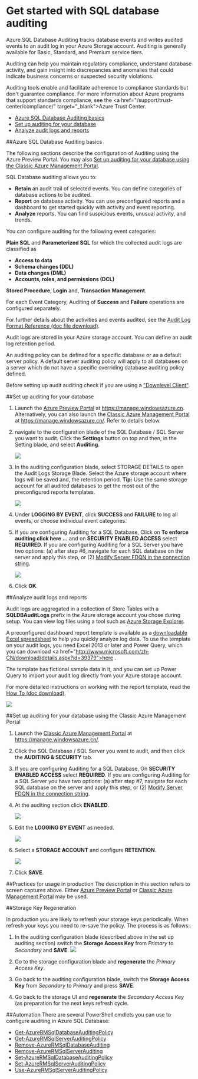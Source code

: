 <properties 
	pageTitle="Get started with SQL database auditing | Windows Azure" 
	description="Get started with SQL database auditing" 
	services="sql-database" 
	documentationCenter="" 
	authors="jeffgoll" 
	manager="jeffreyg" 
	editor=""/>

<tags
	ms.service="sql-database"
	ms.date="10/08/2015"
	wacn.date=""/>
 
# Get started with SQL database auditing 
<p> Azure SQL Database Auditing tracks database events and writes audited events to an audit log in your Azure Storage account. Auditing is generally available for Basic, Standard, and Premium service tiers.

Auditing can help you maintain regulatory compliance, understand  database activity, and gain insight into discrepancies and anomalies that could indicate business concerns or suspected security violations. 

Auditing tools enable and facilitate adherence to compliance standards but don't guarantee compliance. For more information about Azure programs that support standards compliance, see the <a <!-- deleted by customization href="http://azure.microsoft.com/support/trust-center/compliance/" --><!-- keep by customization: begin --> href="/support/trust-center/compliance/" <!-- keep by customization: end --> target="_blank">Azure Trust Center</a>.

+ [Azure SQL Database Auditing basics] 
+ [Set up auditing for your database]
+ [Analyze audit logs and reports]

##<a id="subheading-1"></a>Azure SQL Database Auditing basics

The following sections describe the configuration of Auditing using the Azure Preview Portal. You may also [Set up auditing for your database using the Classic Azure Management Portal].

SQL Database auditing allows you to:

- **Retain** an audit trail of selected events. You can define categories of database actions  to be audited.
- **Report** on database activity. You can use preconfigured reports and a dashboard to get started quickly with activity and event reporting.
- **Analyze** reports. You can find suspicious events, unusual activity, and trends.

You can configure auditing for the following event categories:

**Plain SQL** and **Parameterized SQL** for which the collected audit logs are classified as  

- **Access to data**
- **Schema changes (DDL)**
- **Data changes (DML)**
- **Accounts, roles, and permissions (DCL)**

**Stored Procedure**, **Login** and, **Transaction Management**.

For each Event Category, Auditing of **Success** and **Failure** operations are configured separately.

For further details about the activities and events audited, see the <a href="http://download.microsoft.com/download/D/8/D/D8D90BA1-977F-466B-A839-7823FF37FD02/03-Azure%20SQL%20DB%20Audit%20Logs%20Format%20Specification.docx" target="_blank">Audit Log Format Reference (doc file download)</a>. 

Audit logs are stored in your Azure storage account. You can define an audit log retention period.

An auditing policy can be defined for a specific database or as a default server policy. A default server auditing policy will apply to all databases on a server which do not have a specific overriding database auditing policy defined.

Before setting up audit auditing check if you are using a ["Downlevel Client"](/documentation/articles/sql-database-auditing-and-dynamic-data-masking-downlevel-clients).


##<a id="subheading-2"></a>Set up auditing for your database

1. Launch the <a href="https://manage.windowsazure.cn" target="_blank">Azure Preview Portal</a> at https://manage.windowsazure.cn. Alternatively, you can also launch the <a href= "https://manage.windowsazure.cn/" target="_bank">Classic Azure Management Portal</a> at https://manage.windowsazure.cn/. Refer to details below.

2. navigate to the configuration blade of the SQL Database / SQL Server you want to audit. Click the **Settings** button on top and then, in the Setting blade, and select **Auditing**.

	![][1]

3. In the auditing configuration blade, select STORAGE DETAILS to open the Audit Logs Storage Blade. Select the Azure storage account where logs will be saved and, the retention period. **Tip:** Use the same storage account for all audited databases to get the most out of the preconfigured reports templates.

	![][2]

4. Under **LOGGING BY EVENT**, click **SUCCESS** and **FAILURE** to log all events, or choose individual event categories.


5. If you are configuring Auditing for a SQL Database, Click on **To enforce auditing click here ...** and on **SECURITY ENABLED ACCESS** select **REQUIRED**. If you are configuring Auditing for a SQL Server you have two options: (a) after step #6, navigate for each SQL database on the server and apply this step, or (2) [Modify Server FDQN in the connection string](/documentation/articles/sql-database-auditing-and-dynamic-data-masking-downlevel-clients).


	![][5]

6. Click **OK**.



##<a id="subheading-3">Analyze audit logs and reports</a>

Audit logs are aggregated in a collection of Store Tables with a **SQLDBAuditLogs** prefix in the Azure storage account you chose during setup. You can view log files using a tool such as <a href="http://azurestorageexplorer.codeplex.com/" target="_blank">Azure Storage Explorer</a>.

A preconfigured dashboard report template is available as a <a href="http://download.microsoft.com/download/D/8/D/D8D90BA1-977F-466B-A839-7823FF37FD02/01-Azure%20SQL%20DB%20Audit%20Logs%20Report%20Template.xlsx" target="_blank">downloadable Excel spreadsheet</a> to help you quickly analyze log data. To use the template on your audit logs, you need Excel 2013 or later and Power Query, which you can download <a <!-- deleted by customization href="http://www.microsoft.com/download/details.aspx?id=39379">here</a> --><!-- keep by customization: begin --> href="http://www.microsoft.com/zh-CN/download/details.aspx?id=39379">here</a> <!-- keep by customization: end -->.

The template has fictional sample data in it, and you can set up Power Query to import your audit log directly from your Azure storage account. 

For more detailed instructions on working with the report template, read the <a href="http://go.microsoft.com/fwlink/?LinkId=506731">How To (doc download)</a>.

![][6]


##<a id="subheading-4"></a>Set up auditing for your database using the Classic Azure Management Portal

1. Launch the <a href= "https://manage.windowsazure.cn/" target="_bank">Classic Azure Management Portal</a> at https://manage.windowsazure.cn/.
 
2.   Click the SQL Database / SQL Server you want to audit, and then click the **AUDITING & SECURITY** tab. 

3.   If you are configuring Auditing for a SQL Database, On **SECURITY ENABLED ACCESS** select **REQUIRED**. If you are configuring Auditing for a SQL Server you have two options: (a) after step #7, navigate for each SQL database on the server and apply this step, or (2) [Modify Server FDQN in the connection string](/documentation/articles/sql-database-auditing-and-dynamic-data-masking-downlevel-clients).

4. At the auditing section click **ENABLED**.


	![][7]

5. Edit the **LOGGING BY EVENT** as needed.

	![][8]

6. Select a **STORAGE ACCOUNT** and configure **RETENTION**. 

	![][11]

7. Click **SAVE**.




##<a id="subheading-3">Practices for usage in production</a>
The description in this section refers to screen captures above. Either <a href="https://manage.windowsazure.cn" target="_blank">Azure Preview Portal</a> or <a href= "https://manage.windowsazure.cn/" target="_bank">Classic Azure Management Portal</a> may be used.
 

##<a id="subheading-4"></a>Storage Key Regeneration

In production you are likely to refresh your storage keys periodically. When refresh your keys you need to re-save the policy. The process is as follows:.


1. In the auditing configuration blade (described above in the set up auditing section) switch the **Storage Access Key** from *Primary* to *Secondary* and **SAVE**.
![][10]
2. Go to the storage configuration blade and **regenerate** the *Primary Access Key*.

3. Go back to the auditing configuration blade, switch the **Storage Access Key** from *Secondary* to *Primary* and press **SAVE**.

4. Go back to the storage UI and **regenerate** the *Secondary Access Key* (as preparation for the next keys refresh cycle.
  
##<a id="subheading-4"></a>Automation
There are several PowerShell cmdlets you can use to configure auditing in Azure SQL Database:

- [Get-AzureRMSqlDatabaseAuditingPolicy](https://msdn.microsoft.com/zh-cn/library/azure/mt603731.aspx)
- [Get-AzureRMSqlServerAuditingPolicy](https://msdn.microsoft.com/zh-cn/library/azure/mt619329.aspx)
- [Remove-AzureRMSqlDatabaseAuditing](https://msdn.microsoft.com/zh-cn/library/azure/mt603796.aspx)
- [Remove-AzureRMSqlServerAuditing](https://msdn.microsoft.com/zh-cn/library/azure/mt603574.aspx)
- [Set-AzureRMSqlDatabaseAuditingPolicy](https://msdn.microsoft.com/zh-cn/library/azure/mt603531.aspx)
- [Set-AzureRMSqlServerAuditingPolicy](https://msdn.microsoft.com/zh-cn/library/azure/mt603794.aspx)
- [Use-AzureRMSqlServerAuditingPolicy](https://msdn.microsoft.com/zh-cn/library/azure/mt619353.aspx)






<!--Anchors-->
[Azure SQL Database Auditing basics]: #subheading-1
[Set up auditing for your database]: #subheading-2
[Analyze audit logs and reports]: #subheading-3
[Set up auditing for your database using the Classic Azure Management Portal]: #subheading-4


<!--Image references-->
[1]: ./media/sql-database-auditing-get-started/sql-database-get-started-auditingpreview.png
[2]: ./media/sql-database-auditing-get-started/sql-database-get-started-storageaccount.png
[3]: ./media/sql-database-auditing-get-started/sql-database-auditing-eventtype.png
[5]: ./media/sql-database-auditing-get-started/sql-database-get-started-connectionstring.png
[6]: ./media/sql-database-auditing-get-started/sql-database-auditing-dashboard.png
[7]: ./media/sql-database-auditing-get-started/sql-database-auditing-classic-portal-enable.png
[8]: ./media/sql-database-auditing-get-started/sql-database-auditing-classic-portal-configure.png
[9]: ./media/sql-database-auditing-get-started/sql-database-auditing-security-enabled-access.png
[10]: ./media/sql-database-auditing-get-started/sql-database-auditing-storage-account.png
[11]: ./media/sql-database-auditing-get-started/sql-database-auditing-classic-portal-configure-storage.png






<!--Link references-->
[Link 1 to another azure.microsoft.com documentation topic]: /documentation/articles/virtual-machines-windows-tutorial
[Link 2 to another azure.microsoft.com documentation topic]: /documentation/articles/web-sites-custom-domain-name
[Link 3 to another azure.microsoft.com documentation topic]: /documentation/articles/storage-whatis-account